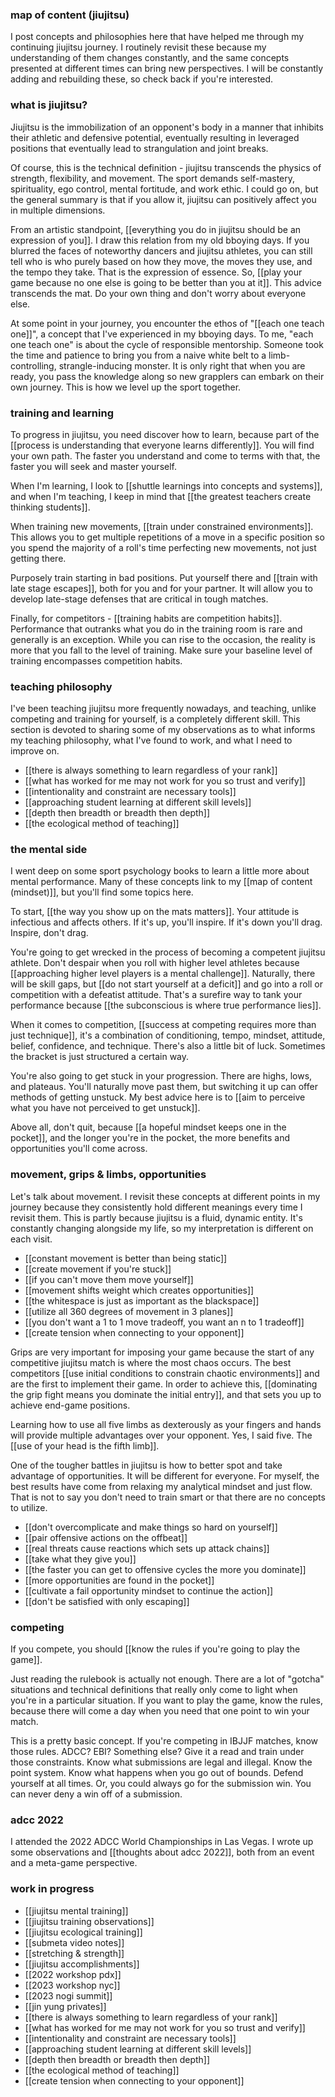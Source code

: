### map of content (jiujitsu)

I post concepts and philosophies here that have helped me through my continuing jiujitsu journey. I routinely revisit these because my understanding of them changes constantly, and the same concepts presented at different times can bring new perspectives. I will be constantly adding and rebuilding these, so check back if you're interested.

### what is jiujitsu?

Jiujitsu is the immobilization of an opponent's body in a manner that inhibits their athletic and defensive potential, eventually resulting in leveraged positions that eventually lead to strangulation and joint breaks.

Of course, this is the technical definition - jiujitsu transcends the physics of strength, flexibility, and movement. The sport demands self-mastery, spirituality, ego control, mental fortitude, and work ethic. I could go on, but the general summary is that if you allow it, jiujitsu can positively affect you in multiple dimensions.

From an artistic standpoint, [[everything you do in jiujitsu should be an expression of you]]. I draw this relation from my old bboying days. If you blurred the faces of noteworthy dancers and jiujitsu athletes, you can still tell who is who purely based on how they move, the moves they use, and the tempo they take. That is the expression of essence. So, [[play your game because no one else is going to be better than you at it]]. This advice transcends the mat. Do your own thing and don't worry about everyone else.

At some point in your journey, you encounter the ethos of "[[each one teach one]]", a concept that I've experienced in my bboying days. To me, "each one teach one" is about the cycle of responsible mentorship. Someone took the time and patience to bring you from a naive white belt to a limb-controlling, strangle-inducing monster. It is only right that when you are ready, you pass the knowledge along so new grapplers can embark on their own journey. This is how we level up the sport together.

### training and learning

To progress in jiujitsu, you need discover how to learn, because part of the [[process is understanding that everyone learns differently]]. You will find your own path. The faster you understand and come to terms with that, the faster you will seek and master yourself.

When I'm learning, I look to [[shuttle learnings into concepts and systems]], and when I'm teaching, I keep in mind that [[the greatest teachers create thinking students]].

When training new movements, [[train under constrained environments]]. This allows you to get multiple repetitions of a move in a specific position so you spend the majority of a roll's time perfecting new movements, not just getting there.

Purposely train starting in bad positions. Put yourself there and [[train with late stage escapes]], both for you and for your partner. It will allow you to develop late-stage defenses that are critical in tough matches.

Finally, for competitors - [[training habits are competition habits]]. Performance that outranks what you do in the training room is rare and generally is an exception. While you can rise to the occasion, the reality is more that you fall to the level of training. Make sure your baseline level of training encompasses competition habits.

### teaching philosophy

I've been teaching jiujitsu more frequently nowadays, and teaching, unlike competing and training for yourself, is a completely different skill. This section is devoted to sharing some of my observations as to what informs my teaching philosophy, what I've found to work, and what I need to improve on.

- [[there is always something to learn regardless of your rank]]
- [[what has worked for me may not work for you so trust and verify]]
- [[intentionality and constraint are necessary tools]]
- [[approaching student learning at different skill levels]]
- [[depth then breadth or breadth then depth]]
- [[the ecological method of teaching]]

### the mental side

I went deep on some sport psychology books to learn a little more about mental performance. Many of these concepts link to my [[map of content (mindset)]], but you'll find some topics here.

To start, [[the way you show up on the mats matters]]. Your attitude is infectious and affects others. If it's up, you'll inspire. If it's down you'll drag. Inspire, don't drag.

You're going to get wrecked in the process of becoming a competent jiujitsu athlete. Don't despair when you roll with higher level athletes because [[approaching higher level players is a mental challenge]]. Naturally, there will be skill gaps, but [[do not start yourself at a deficit]] and go into a roll or competition with a defeatist attitude. That's a surefire way to tank your performance because [[the subconscious is where true performance lies]]. 

When it comes to competition, [[success at competing requires more than just technique]], it's a combination of conditioning, tempo, mindset, attitude, belief, confidence, and technique. There's also a little bit of luck. Sometimes the bracket is just structured a certain way.

You're also going to get stuck in your progression. There are highs, lows, and plateaus. You'll naturally move past them, but switching it up can offer methods of getting unstuck. My best advice here is to [[aim to perceive what you have not perceived to get unstuck]].

Above all, don't quit, because [[a hopeful mindset keeps one in the pocket]], and the longer you're in the pocket, the more benefits and opportunities you'll come across.

### movement, grips & limbs, opportunities

Let's talk about movement. I revisit these concepts at different points in my journey because they consistently hold different meanings every time I revisit them. This is partly because jiujitsu is a fluid, dynamic entity. It's constantly changing alongside my life, so my interpretation is different on each visit.

- [[constant movement is better than being static]]
- [[create movement if you're stuck]]
- [[if you can't move them move yourself]]
- [[movement shifts weight which creates opportunities]]
- [[the whitespace is just as important as the blackspace]]
- [[utilize all 360 degrees of movement in 3 planes]]
- [[you don't want a 1 to 1 move tradeoff, you want an n to 1 tradeoff]]
- [[create tension when connecting to your opponent]]

Grips are very important for imposing your game because the start of any competitive jiujitsu match is where the most chaos occurs. The best competitors [[use initial conditions to constrain chaotic environments]] and are the first to implement their game. In order to achieve this, [[dominating the grip fight means you dominate the initial entry]], and that sets you up to achieve end-game positions.

Learning how to use all five limbs as dexterously as your fingers and hands will provide multiple advantages over your opponent. Yes, I said five. The [[use of your head is the fifth limb]].

One of the tougher battles in jiujitsu is how to better spot and take advantage of opportunities. It will be different for everyone. For myself, the best results have come from relaxing my analytical mindset and just flow. That is not to say you don't need to train smart or that there are no concepts to utilize.

- [[don't overcomplicate and make things so hard on yourself]]
- [[pair offensive actions on the offbeat]]
- [[real threats cause reactions which sets up attack chains]]
- [[take what they give you]]
- [[the faster you can get to offensive cycles the more you dominate]]
- [[more opportunities are found in the pocket]]
- [[cultivate a fail opportunity mindset to continue the action]]
- [[don't be satisfied with only escaping]]

### competing

If you compete, you should [[know the rules if you're going to play the game]].

Just reading the rulebook is actually not enough. There are a lot of "gotcha" situations and technical definitions that really only come to light when you're in a particular situation. If you want to play the game, know the rules, because there will come a day when you need that one point to win your match.

This is a pretty basic concept. If you're competing in IBJJF matches, know those rules. ADCC? EBI? Something else? Give it a read and train under those constraints. Know what submissions are legal and illegal. Know the point system. Know what happens when you go out of bounds. Defend yourself at all times. Or, you could always go for the submission win. You can never deny a win off of a submission.

### adcc 2022

I attended the 2022 ADCC World Championships in Las Vegas. I wrote up some observations and [[thoughts about adcc 2022]], both from an event and a meta-game perspective. 

### work in progress

- [[jiujitsu mental training]]
- [[jiujitsu training observations]]
- [[jiujitsu ecological training]]
- [[submeta video notes]]
- [[stretching & strength]]
- [[jiujitsu accomplishments]]
- [[2022 workshop pdx]]
- [[2023 workshop nyc]]
- [[2023 nogi summit]]
- [[jin yung privates]]
- [[there is always something to learn regardless of your rank]]
- [[what has worked for me may not work for you so trust and verify]]
- [[intentionality and constraint are necessary tools]]
- [[approaching student learning at different skill levels]]
- [[depth then breadth or breadth then depth]]
- [[the ecological method of teaching]]
- [[create tension when connecting to your opponent]]
